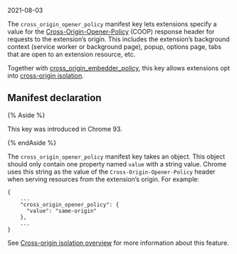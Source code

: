 2021-08-03

The `cross_origin_opener_policy` manifest key lets extensions specify a value for the [Cross-Origin-Opener-Policy](https://developer.mozilla.org/en-US/docs/Web/HTTP/Headers/Cross-Origin-Opener-Policy) (COOP) response header for requests to the extension’s origin. This includes the extension’s background context (service worker or background page), popup, options page, tabs that are open to an extension resource, etc.

Together with [cross\_origin\_embedder\_policy](/docs/extensions/mv2/manifest/cross_origin_embedder_policy/), this key allows extensions opt into [cross-origin isolation](/docs/extensions/mv2/cross-origin-isolation/).

Manifest declaration
--------------------

{% Aside %}

This key was introduced in Chrome 93.

{% endAside %}

The `cross_origin_opener_policy` manifest key takes an object. This object should only contain one property named `value` with a string value. Chrome uses this string as the value of the `Cross-Origin-Opener-Policy` header when serving resources from the extension’s origin. For example:

    {
        ...
        "cross_origin_opener_policy": {
          "value": "same-origin"
        },
        ...
    }

See [Cross-origin isolation overview](/docs/extensions/mv2/cross-origin-isolation/) for more information about this feature.
